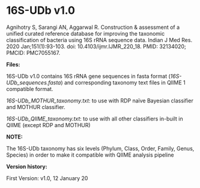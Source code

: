 # 16S-UDb v1.0
Agnihotry S, Sarangi AN, Aggarwal R. Construction & assessment of a unified curated reference database for improving the taxonomic classification of bacteria using 16S rRNA sequence data. Indian J Med Res. 2020 Jan;151(1):93-103. doi: 10.4103/ijmr.IJMR_220_18. PMID: 32134020; PMCID: PMC7055167.

<b>Files:</b>

16S-UDb v1.0 contains 16S rRNA gene sequences in fasta format (<i>16S-UDb_sequences.fasta</i>) 
and corresponding taxonomy text files in QIIME 1 compatible format.

<i>16S-UDb_MOTHUR_taxonomy.txt</i>: to use with RDP naïve Bayesian classifier and MOTHUR classifier.

<i>16S-UDb_QIIME_taxonomy.txt</i>: to use with all other classifiers in-built in QIIME (except RDP and MOTHUR)



<b>NOTE:</b>

The 16S-UDb taxonomy has six levels (Phylum, Class, Order, Family, Genus, Species) 
in order to make it compatible with QIIME analysis pipeline

<b>Version history:</b>

First Version: v1.0, 12 January 20
